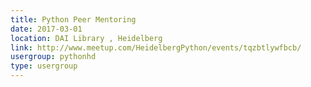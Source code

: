 ```yaml
---
title: Python Peer Mentoring
date: 2017-03-01
location: DAI Library , Heidelberg
link: http://www.meetup.com/HeidelbergPython/events/tqzbtlywfbcb/
usergroup: pythonhd
type: usergroup
---
```

